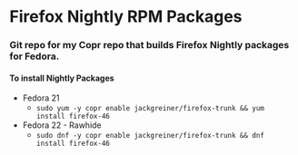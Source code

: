 # Firefox Nightly RPM Packages #
### Git repo for my Copr repo that builds Firefox Nightly packages for Fedora. ###
#### To install Nightly Packages 
* Fedora 21
	* `sudo yum -y copr enable jackgreiner/firefox-trunk && yum install firefox-46`
* Fedora 22 - Rawhide
	* `sudo dnf -y copr enable jackgreiner/firefox-trunk && dnf install firefox-46`
